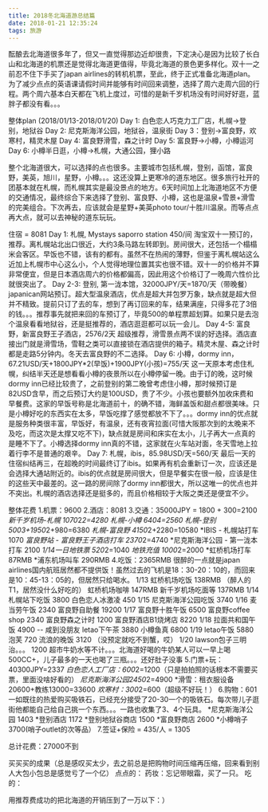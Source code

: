 ```yaml
---
title: 2018冬北海道游总结篇
date: 2018-01-21 12:35:24
tags: 旅游
---
```


酝酿去北海道很多年了，但又一直觉得那边近却很贵，下定决心是因为比较了长白山和北海道的机票还是觉得北海道更值得，毕竟北海道的景色更多样化。双十一之前忍不住下手买了japan airlines的转机机票，至此，终于正式准备北海道plan。为了减少点点的英语课请假时间并能够有时间回来调整，选择了周六走周六回的行程。两个周六基本白天都在飞机上度过，可惜的是新千岁机场没有时间好好逛，蓝胖子都没有看。。。

整体plan (2018/01/13-2018/01/20)
Day 1: 白色恋人巧克力工厂店，札幌->登别，地狱谷
Day 2: 尼克斯海洋公园，地狱谷，温泉街
Day 3：登别->富良野，欢寒村，精灵木屋
Day 4: 富良野滑雪，森之计时
Day 5: 富良野->小樽，小樽运河
Day 6: 小樽半日逛，小樽->札幌，大通公园，狸小路

整个北海道很大，可以选择的点也很多。主要城市包括札幌，登别，函馆，富良野，美英，旭川，星野，小樽。。。这还没算上更寒冷的道东地区。很多旅行社开的团基本就在札幌，而札幌其实是最没景点的地方。6天时间加上北海道地区不方便的交通情况，最终综合下来选择了登别、富良野、小樽，这也是温泉+雪景+滑雪的完美组合。下次再去，应该就会是星野+美英photo tour/十胜川温泉。而等点点再大点，就可以去神秘的道东玩玩。

住宿 = 8081
Day 1: 札幌, Mystays saporro station 450/间
淘宝双十一预订的，推荐。离札幌站北出口很近，大约3条马路左转即到。房间很大，还包括一个榻榻米会客区。早饭也不错，该有的都有。虽然不在热闹的薄野，但鉴于离札幌站这么近加上札幌市中心这么小，个人觉得地理位置其实也很不错。双十一的价格并不算非常便宜，但是日本酒店周六的价格都偏高，因此用这个价格订了一晚周六性价比就很突出了。
Day 2-3: 登别, 第一泷本馆，32000JPY/天=1870/天（带晚餐）
japanican网站预订。超大型温泉酒店，优点是超大并包罗万象，缺点就是超大但并不精致。提前只订了去的车，想到了再订回来的车，结果满座，只得多花了3倍的钱。。。推荐事先就把来回的车预订了，毕竟500的单程票超划算。如果只是去泡个温泉看看地狱谷，还是挺推荐的，酒店逛逛都可以玩一会儿。
Day 4-5: 富良野，新富良野王子酒店，2576/2天
超级推荐，滑雪景点两不误的好选择。酒店直接出门就是滑雪场，雪鞋之类可以直接锁在酒店提供的箱子。精灵木屋、森之计时都是走路5分钟内。冬天去富良野的不二选择。
Day 6: 小樽，dormy inn，67.21USD/天+1800JPY*2(早饭)+1900JPY(小孩)=755/天
这一天原本考虑住札幌，纠结半天还是想看看小樽的夜景所以在小樽停留一晚。由于订的晚，这时候dormy inn已经比较贵了，之前登别的第二晚曾考虑住小樽，那时候预订是82USD含早，而之后预订大约是100USD，贵了不少。小孩也要额外加收床费和早餐费。这家的早饭号称是北海道前十，的确不错，海鲜盖饭和甜点都很美味。只是小樽好吃的东西实在太多，早饭吃撑了感觉都放不下了。。。dormy inn的优点就是服务种类很丰富，早饭好，有温泉，还有夜宵拉面(可惜大阪那次到的太晚来不及吃，而这次是太撑又吃不下)，缺点就是房间和床实在太小，儿子再大一点真的是睡不下了。小樽选择dormy inn真的不错，这家就在火车站对面，冬天雪地上拉着行李不是普通的艰辛。
Day 7: 札幌，ibis，85.98USD/天=560/天
最后一天的住宿纠结再三，在超晚的时间最终订了ibis。如果再有机会重新订一次，应该还是会选择大通站附近的。ibis的优点就是房间很大，但是早餐实在很一般，应该是住的这些天中最差的。这一路的房间除了dormy inn都很大，所以这唯一的优点也并不突出。札幌的酒店选择还是挺多的，而且价格相较于大阪之类还是便宜不少。

整体花费
1.机票：9600
2.酒店：8081
3.交通：35000JPY = 1800 + 300=2100
*新千岁机场-札幌 1070*2*2=4280
*札幌-小樽 640*4=2560
*札幌-登别 500*3+1950*2+980=6380
*札幌-富良野  4150*2+2280=10580
*IBIS - 札幌站打车 1070
*富良野站 - 富良野王子酒店打车 2370*2=4740
*尼克斯海洋公园 - 第一泷本打车 2100
*1/14一日地铁票 520*2=1040
*地铁充值 1000*2=2000
*虹桥机场打车 87RMB
*浦东机场叫车 290RMB
4.吃饭：2365RMB
很醉的一点就是japan airlines国内航班居然都不提供饭！虽然过去的飞机是18：30-20：10的，而回来是10：45-13：05的，但居然只给喝水。
1/13 虹桥机场吃饭 138RMB （醉人的T1，居然没什么好吃的）
     虹桥机场咖啡 147RMB
     新千岁机场吃面等 137RMB 
1/14 札幌站下吃饭 3800
     白色恋人冰激凌 450
1/15 尼克斯海洋公园吃饭 3740
1/16 麦当劳午饭 2340
     富良野自助餐 19200
1/17 富良野十胜午饭 6500
     富良野coffee shop 2340
     富良野森之计时 1200
     富良野酒店B1烧烤店 8220
1/18 拉面共和国午饭 4900 -- 咸到没朋友
     letao下午茶 3880
     小樽鱼真 6800
1/19 letao午饭 5880 
     泡芙 720
     流浪的晚饭 3120 （没预定就吃不到蟹，哎）
1/20 lawson包子三明治。。。 1200
超市牛奶水等不计。。。北海道好喝的牛奶某人可以一早上喝500CC+，儿子最多的一天也喝了三瓶。。。还好肚子没事
5.门票+玩：40300JPY=2337
*白色恋人工厂店：600*2=1200（只是拍拍照的话根本不需要买票，里面没啥好看的）
*尼克斯海洋公园2450*2=4900
*滑雪：租衣服设备20600+教练13000=33600
*欢寒村：300*2=600（超级不好玩！）
6.购物：601
一如既往的热爱购买吸铁石，已经充分接受了20-30一个的吸铁石。每次带儿子逛街他都能自己给自己挑一个东西。。。一路也收集了3、4个玩具。
*尼克斯海洋公园 1403
*登别酒店 1172
*登别地狱谷商店 1500
*富良野商店  2600
*小樽哨子 3700(哨子outlet的次等品）
7.签证+保险 = 435/人 = 1305

总计花费：27000不到

买买买的成果（总是感叹买太少，去之前总是把购物时间压缩再压缩，回来看到别人大包小包总是感觉亏了一个亿）
点点的：
药妆：忘记带眼霜，买了一只。
吃的：

用推荐费成功的把北海道的开销压到了一万以下：）
